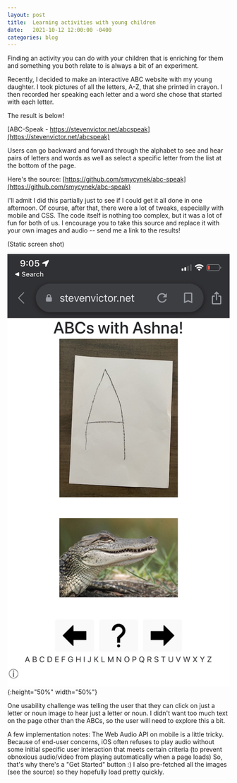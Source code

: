 ```yaml
---
layout: post
title:  Learning activities with young children
date:   2021-10-12 12:00:00 -0400
categories: blog
---
```


Finding an activity you can do with your children that is
enriching for them and something you both relate to is always a bit of an experiment.

Recently, I decided to make an interactive ABC website with my young daughter.  I took pictures of all the letters, A-Z, that she printed in crayon.  I then recorded her speaking each letter and a word she chose that started with each letter.

The result is below!

[ABC-Speak - https://stevenvictor.net/abcspeak](https://stevenvictor.net/abcspeak)

Users can go backward and forward through the alphabet to see and hear pairs of letters and words as well as select a specific letter from the list at the bottom of the page.

Here's the source:
[https://github.com/smycynek/abc-speak](https://github.com/smycynek/abc-speak)

I'll admit I did this partially just to see if I could get it all done in one afternoon.  Of course, after that, there were a lot of tweaks, especially with mobile and CSS.  The code itself is nothing too complex, but it was a lot of fun for both of us.  I encourage you to take this source and replace it with your own images and audio -- send me a link to the results!

(Static screen shot)

![Static screen shot](/assets/images/abcs.jpeg){:height="50%" width="50%"}

One usability challenge was telling the user that they can click on just a letter or noun image to hear just a letter or noun.  I didn't want too much text on the page other than the ABCs, so the user will need to explore this a bit.

A few implementation notes: The Web Audio API on mobile is a little tricky.  Because of end-user concerns, iOS often refuses to play audio without some initial specific user interaction that meets certain criteria (to prevent obnoxious audio/video from playing automatically when a page loads)  So, that's why there's a "Get Started" button :)  I also pre-fetched all the images (see the source) so they hopefully load pretty quickly.
